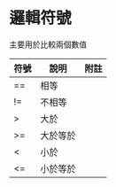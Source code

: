 # 邏輯符號

主要用於比較兩個數值


| 符號 | 說明 | 附註 |
|--- | --- | --- |
| == | 相等 |
| != | 不相等 |
| > | 大於 |
| >= | 大於等於 |
| < | 小於 |
| <= | 小於等於 |


